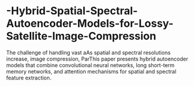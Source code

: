 # -Hybrid-Spatial-Spectral-Autoencoder-Models-for-Lossy-Satellite-Image-Compression
The challenge of handling vast aAs spatial and spectral resolutions increase, image compression, ParThis paper presents hybrid autoencoder models that combine convolutional neural networks, long short-term memory networks, and attention mechanisms for spatial and spectral feature extraction.

